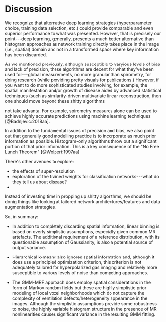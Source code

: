 


# Discussion



We recognize that alternative deep learning strategies (hyperparameter
choice, training data selection, etc.) could provide comparable and even
superior performance to what was presented.  However, that is precisely
our point---deep learning, generally, presents a much better alternative
than histogram approaches as network training directly takes place in
the image (i.e., spatial) domain and not in a transformed space where
key information has been discarded.

As we mentioned previously, although susceptible to varyious levels of
bias and lack of precision, these algorithms are decent for what they've been
used for---global measurements, no more granular than spirometry, for
doing research (while providing pretty visuals for publications.)
However, if you want to do more sophisticated studies involving, for
example, the spatial manifestation and/or growth of disease aided
by advanced statistical techniques (such as similarity-driven multivariate
linear reconstruction, then one should move beyond these shitty algorithms


not take advanta.  For example, spirometry measures
alone can be used to achieve highly accurate predictions using machine learning
 techniques [@Badnjevic:2018aa].



In addition to the fundamental issues of precision and bias, we also point
out that generally good modelling practice is to incorporate as much
prior information as possible.  Histogram-only algorithms throw out a
significant portion of that prior information.  This is a key consequence of
the "No Free Lunch Theorem" [@Wolpert:1997aa]

There's other avenues to explore:

* the effects of super-resolution
* exploration of the trained weights for classification networks---what do they
tell us about disease?
*


Instead of investing time in propping up shitty algorithms, we should be
donig things like looking at tailored network architectures/features and
data augmentation strategies.

So, in summary:

* In addition to completely discarding spatial information, linear binning is
  based on overly simplistic assumptions, especially given common MR artefacts.
  The additional requirement of a reference distribution, with its questionable
  assumption of Gaussianity, is also a potential source of output variance.

* Hierarchical k-means also ignores spatial information and, although it does
  use a principled optimization criterion, this criterion is not adequately
  tailored for hyperpolarized gas imaging and relatively more susceptible to
  various levels of noise than competing approaches.

* The GMM-MRF approach does employ spatial considerations in the form of Markov
  random fields but these are highly simplistic prior modeling of local voxel
  neighborhoods which do not capture the complexity of ventilation
  defects/heterogeneity appearance in the images.  Although the simplistic
  assumptions provide some robustness to noise, the highly variable histogram
  structure in the presence of MR nonlinearities causes significant variance in
  the resulting GMM fitting.